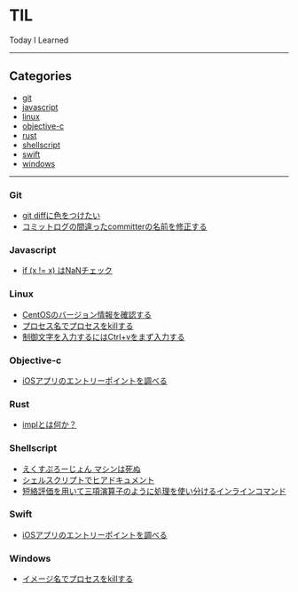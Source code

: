 # TIL

Today I Learned

- - -

## Categories

- [git](#git)
- [javascript](#javascript)
- [linux](#linux)
- [objective-c](#objective-c)
- [rust](#rust)
- [shellscript](#shellscript)
- [swift](#swift)
- [windows](#windows)

- - -

### Git

- [git diffに色をつけたい](git/enable-diff-color.md)
- [コミットログの間違ったcommitterの名前を修正する](git/fix-wrong-name-committer.md)

### Javascript

- [if (x != x) はNaNチェック](javascript/if-x-equal-x-false.md)

### Linux

- [CentOSのバージョン情報を確認する](linux/check-centos-version.md)
- [プロセス名でプロセスをkillする](linux/kill-process-by-name.md)
- [制御文字を入力するにはCtrl+vをまず入力する](linux/put-meta-key.md)

### Objective-c

- [iOSアプリのエントリーポイントを調べる](objective-c/ios-app-entrypoint.md)

### Rust

- [implとは何か？](rust/what-is-impl.md)

### Shellscript

- [えくすぷろーじょん マシンは死ぬ](shellscript/bash-explosion.md)
- [シェルスクリプトでヒアドキュメント](shellscript/here-document.md)
- [短絡評価を用いて三項演算子のように処理を使い分けるインラインコマンド](shellscript/inline-if-else.md)

### Swift

- [iOSアプリのエントリーポイントを調べる](swift/ios-app-entrypoint.md)

### Windows

- [イメージ名でプロセスをkillする](windows/kill-process-by-image-name.md)

